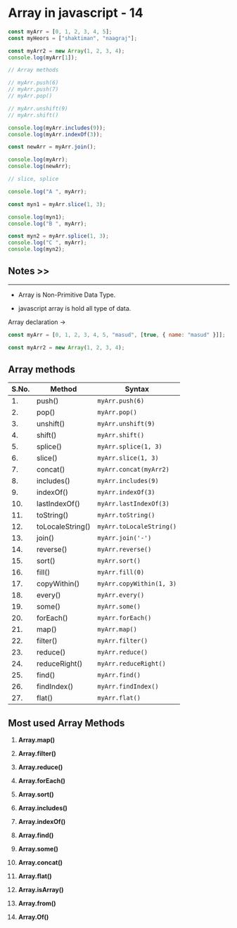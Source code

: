 # Array in javascript - 14

```javascript
const myArr = [0, 1, 2, 3, 4, 5];
const myHeors = ["shaktiman", "naagraj"];

const myArr2 = new Array(1, 2, 3, 4);
console.log(myArr[1]);

// Array methods

// myArr.push(6)
// myArr.push(7)
// myArr.pop()

// myArr.unshift(9)
// myArr.shift()

console.log(myArr.includes(9));
console.log(myArr.indexOf(3));

const newArr = myArr.join();

console.log(myArr);
console.log(newArr);

// slice, splice

console.log("A ", myArr);

const myn1 = myArr.slice(1, 3);

console.log(myn1);
console.log("B ", myArr);

const myn2 = myArr.splice(1, 3);
console.log("C ", myArr);
console.log(myn2);
```

## Notes >>

---

- Array is Non-Primitive Data Type.

- javascript array is hold all type of data.

Array declaration →

```javascript
const myArr = [0, 1, 2, 3, 4, 5, "masud", [true, { name: "masud" }]];

const myArr2 = new Array(1, 2, 3, 4);
```

## Array methods

| S.No. | Method           | Syntax                   |
| ----- | ---------------- | ------------------------ |
| 1.    | push()           | `myArr.push(6)`          |
| 2.    | pop()            | `myArr.pop()`            |
| 3.    | unshift()        | `myArr.unshift(9)`       |
| 4.    | shift()          | `myArr.shift()`          |
| 5.    | splice()         | `myArr.splice(1, 3)`     |
| 6.    | slice()          | `myArr.slice(1, 3)`      |
| 7.    | concat()         | `myArr.concat(myArr2)`   |
| 8.    | includes()       | `myArr.includes(9)`      |
| 9.    | indexOf()        | `myArr.indexOf(3)`       |
| 10.   | lastIndexOf()    | `myArr.lastIndexOf(3)`   |
| 11.   | toString()       | `myArr.toString()`       |
| 12.   | toLocaleString() | `myArr.toLocaleString()` |
| 13.   | join()           | `myArr.join('-')`        |
| 14.   | reverse()        | `myArr.reverse()`        |
| 15.   | sort()           | `myArr.sort()`           |
| 16.   | fill()           | `myArr.fill(0)`          |
| 17.   | copyWithin()     | `myArr.copyWithin(1, 3)` |
| 18.   | every()          | `myArr.every()`          |
| 19.   | some()           | `myArr.some()`           |
| 20.   | forEach()        | `myArr.forEach()`        |
| 21.   | map()            | `myArr.map()`            |
| 22.   | filter()         | `myArr.filter()`         |
| 23.   | reduce()         | `myArr.reduce()`         |
| 24.   | reduceRight()    | `myArr.reduceRight()`    |
| 25.   | find()           | `myArr.find()`           |
| 26.   | findIndex()      | `myArr.findIndex()`      |
| 27.   | flat()           | `myArr.flat()`           |

## Most used Array Methods

1. **Array.map()**

2. **Array.filter()**

3. **Array.reduce()**

4. **Array.forEach()**

5. **Array.sort()**

6. **Array.includes()**

7. **Array.indexOf()**

8. **Array.find()**

9. **Array.some()**

10. **Array.concat()**

11. **Array.flat()**

12. **Array.isArray()**

13. **Array.from()**

14. **Array.Of()**
